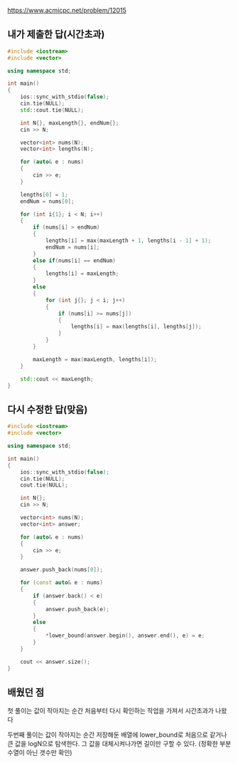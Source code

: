 https://www.acmicpc.net/problem/12015

내가 제출한 답(시간초과)
-------
```cpp
#include <iostream>
#include <vector>

using namespace std;

int main()
{
	ios::sync_with_stdio(false);
	cin.tie(NULL);
	std::cout.tie(NULL);

	int N{}, maxLength{}, endNum{};
	cin >> N;

	vector<int> nums(N);
	vector<int> lengths(N);

	for (auto& e : nums)
	{
		cin >> e;
	}

	lengths[0] = 1;
	endNum = nums[0];

	for (int i{1}; i < N; i++)
	{
		if (nums[i] > endNum)
		{
			lengths[i] = max(maxLength + 1, lengths[i - 1] + 1);
			endNum = nums[i];
		}
		else if(nums[i] == endNum)
		{
			lengths[i] = maxLength;
		}
		else
		{
			for (int j{}; j < i; j++)
			{
				if (nums[i] >= nums[j])
				{
					lengths[i] = max(lengths[i], lengths[j]);
				}
			}
		}

		maxLength = max(maxLength, lengths[i]);
	}

	std::cout << maxLength;
}
```

다시 수정한 답(맞음)
--------------
```cpp
#include <iostream>
#include <vector>

using namespace std;

int main()
{
	ios::sync_with_stdio(false);
	cin.tie(NULL);
	cout.tie(NULL);

	int N{};
	cin >> N;

	vector<int> nums(N);
	vector<int> answer;

	for (auto& e : nums)
	{
		cin >> e;
	}

	answer.push_back(nums[0]);

	for (const auto& e : nums)
	{
		if (answer.back() < e)
		{
			answer.push_back(e);
		}
		else
		{
			*lower_bound(answer.begin(), answer.end(), e) = e;
		}
	}

	cout << answer.size();
}
```

배웠던 점
-------------
첫 풀이는 값이 작아지는 순간 처음부터 다시 확인하는 작업을 가져서 시간초과가 나왔다

두번째 풀이는 값이 작아지는 순간 저장해둔 배열에 lower_bound로 처음으로 같거나 큰 값을 logN으로 탐색한다. 그 값을 대체시켜나가면 길이만 구할 수 있다. (정확한 부분 수열이 아닌 갯수만 확인)